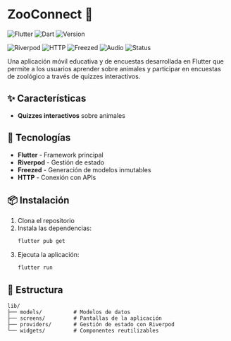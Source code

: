 # ZooConnect 🦁

![Flutter](https://img.shields.io/badge/Flutter-3.8.0+-02569B?style=for-the-badge&logo=flutter&logoColor=white)
![Dart](https://img.shields.io/badge/Dart-0175C2?style=for-the-badge&logo=dart&logoColor=white)
![Version](https://img.shields.io/badge/Version-0.1.0-blue?style=for-the-badge)

![Riverpod](https://img.shields.io/badge/State%20Management-Riverpod-purple?style=flat-square)
![HTTP](https://img.shields.io/badge/API-HTTP-orange?style=flat-square)
![Freezed](https://img.shields.io/badge/Code%20Generation-Freezed-yellow?style=flat-square)
![Audio](https://img.shields.io/badge/Audio-AudioPlayers-green?style=flat-square)
![Status](https://img.shields.io/badge/Status-In%20Development-orange?style=flat-square)

Una aplicación móvil educativa y de encuestas desarrollada en Flutter que permite a los usuarios aprender sobre animales y participar en encuestas de zoológico a través de quizzes interactivos.

## ✨ Características

- **Quizzes interactivos** sobre animales

## 🚀 Tecnologías

- **Flutter** - Framework principal
- **Riverpod** - Gestión de estado
- **Freezed** - Generación de modelos inmutables
- **HTTP** - Conexión con APIs

## 📦 Instalación

1. Clona el repositorio
2. Instala las dependencias:
   ```bash
   flutter pub get
   ```
3. Ejecuta la aplicación:
   ```bash
   flutter run
   ```

## 📁 Estructura

```
lib/
├── models/          # Modelos de datos
├── screens/         # Pantallas de la aplicación
├── providers/       # Gestión de estado con Riverpod
└── widgets/         # Componentes reutilizables
```
